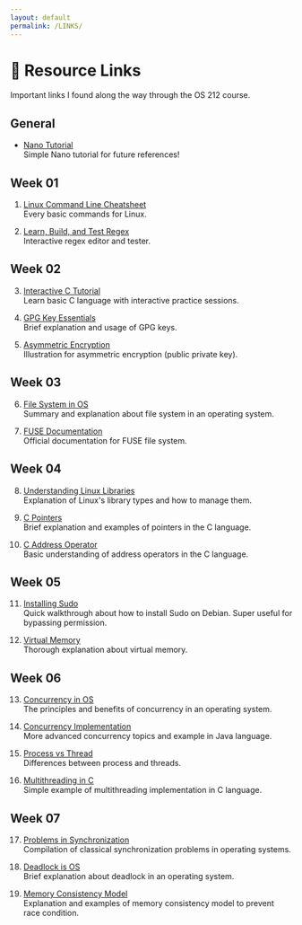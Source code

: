 ```yaml
---
layout: default
permalink: /LINKS/
---
```


# 🔗 Resource Links
Important links I found along the way through the OS 212 course.

## General
- [Nano Tutorial](https://www.howtogeek.com/howto/42980/the-beginners-guide-to-nano-the-linux-command-line-text-editor/)<br>
Simple Nano tutorial for future references!

## Week 01
1. [Linux Command Line Cheatsheet](https://cheatography.com/davechild/cheat-sheets/linux-command-line/)<br>
Every basic commands for Linux.

2. [Learn, Build, and Test Regex](https://regexr.com/)<br>
Interactive regex editor and tester.

## Week 02
3. [Interactive C Tutorial](https://www.learn-c.org/)<br>
Learn basic C language with interactive practice sessions.

4. [GPG Key Essentials](https://www.privex.io/articles/what-is-gpg/)<br>
Brief explanation and usage of GPG keys.

5. [Asymmetric Encryption](https://youtu.be/AQDCe585Lnc/)<br>
Illustration for asymmetric encryption (public private key).

## Week 03
6. [File System in OS](https://www.guru99.com/file-systems-operating-system.html/)<br>
Summary and explanation about file system in an operating system.

7. [FUSE Documentation](https://www.kernel.org/doc/html/latest/filesystems/fuse.html/)<br>
Official documentation for FUSE file system.

## Week 04
8. [Understanding Linux Libraries](https://www.tecmint.com/understanding-shared-libraries-in-linux/)<br>
Explanation of Linux's library types and how to manage them.

9. [C Pointers](https://www.programiz.com/c-programming/c-pointers/)<br>
Brief explanation and examples of pointers in the C language.

10. [C Address Operator](https://www.educba.com/address-operator-in-c/)<br>
Basic understanding of address operators in the C language.

## Week 05
11. [Installing Sudo](https://milq.github.io/enable-sudo-user-account-debian/)<br>
Quick walkthrough about how to install Sudo on Debian. Super useful for bypassing permission.

12. [Virtual Memory](https://searchstorage.techtarget.com/definition/virtual-memory)<br>
Thorough explanation about virtual memory.

## Week 06
13. [Concurrency in OS](https://www.geeksforgeeks.org/concurrency-in-operating-system/)<br>
The principles and benefits of concurrency in an operating system.

14. [Concurrency Implementation](https://web.mit.edu/6.005/www/fa14/classes/17-concurrency/)<br>
More advanced concurrency topics and example in Java language.

15. [Process vs Thread](https://www.geeksforgeeks.org/difference-between-process-and-thread/)<br>
Differences between process and threads.

16. [Multithreading in C](https://www.geeksforgeeks.org/multithreading-c-2/)<br>
Simple example of multithreading implementation in C language.

## Week 07
17. [Problems in Synchronization](https://www.studytonight.com/operating-system/classical-synchronization-problems/)<br>
Compilation of classical synchronization problems in operating systems.

18. [Deadlock is OS](https://www.guru99.com/deadlock-in-operating-system.html/)<br>
Brief explanation about deadlock in an operating system.

19. [Memory Consistency Model](https://www.cs.utexas.edu/~bornholt/post/memory-models.html/)<br>
Explanation and examples of memory consistency model to prevent race condition.
